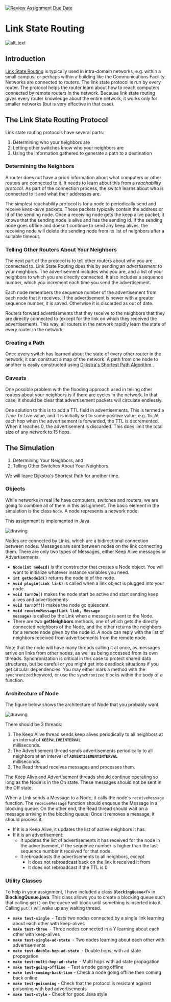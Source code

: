 [![Review Assignment Due Date](https://classroom.github.com/assets/deadline-readme-button-24ddc0f5d75046c5622901739e7c5dd533143b0c8e959d652212380cedb1ea36.svg)](https://classroom.github.com/a/r_U0wNiU)
# Link State Routing
<!--- Your assignment is available [here](https://docs.google.com/document/d/1XjKAUvFsbVtMEoKBRNQYvmcXHlRIrKpH1Ga9mfvMEso/edit#). --->



![alt_text](Link-State-Routing/images/lsr.png)



## Introduction

[Link State Routing](https://en.wikipedia.org/wiki/Link-state_routing_protocol) is typically used in intra-domain networks, e.g. within a small campus, or perhaps within a building like the Communications Facility. Networks are connected to _routers_. The link state protocol is run by every router. The protocol helps the router learn about how to reach computers connected by remote routers in the network. Because link state routing gives every router knowledge about the entire network, it works only for smaller networks (but is very effective in that case).


## The Link State Routing Protocol

Link state routing protocols have several parts:



1. Determining who your neighbors are
2. Letting other switches know who your neighbors are
3. Using the information gathered to generate a path to a destination 


### Determining the Neighbors

A router does not have a priori information about what computers or other routers are connected to it. It needs to learn about this from a _reachability protocol._ As part of the connection process, the switch learns about who is connected to it and what their addresses are.

The simplest reachability protocol is for a node to periodically send and receive _keep-alive_ packets. These packets typically contain the address or id of the sending node. Once a receiving node gets the keep alive packet, it knows that the sending node is alive and has the sending id. If the sending node goes offline and doesn't continue to send any keep alives, the receiving node will delete the sending node from its list of neighbors after a suitable timeout.


### Telling Other Routers About Your Neighbors

The next part of the protocol is to tell other routers about who you are connected to. Link State Routing does this by sending an _advertisement_ to your neighbors. The advertisement includes who you are, and a list of your neighbors to which you are directly connected. It also includes a sequence number, which you increment each time you send the advertisement.

Each node remembers the sequence number of the advertisement from each node that it receives. If the advertisement is newer with a greater sequence number, it is saved. Otherwise it is discarded as out of date.

Routers forward advertisements that they receive to the neighbors that they are directly connected to (except for the link on which they received the advertisement). This way, all routers in the network rapidly learn the state of every router in the network.


### Creating a Path

Once every switch has learned about the state of every other router in the network, it can construct a map of the network. A path from one node to another is easily constructed using [Djikstra's Shortest Path Algorithm](https://en.wikipedia.org/wiki/Dijkstra%27s_algorithm)..


### Caveats

One possible problem with the flooding approach used in telling other routers about your neighbors is if there are cycles in the network. In that case, it should be clear that advertisement packets will circulate endlessly.

One solution to this is to add a TTL field in advertisements. This is termed a _Time To Live_ value, and it is initially set to some positive value, e.g. 15. At each hop when the advertisement is forwarded, the TTL is decremented. When it reaches 0, the advertisement is discarded. This does limit the total size of any network to 15 hops.


## The Simulation


1. Determining Your Neighbors, and
2. Telling Other Switches About Your Neighbors.

We will leave Dijkstra's Shortest Path for another time.


### Objects

While networks in real life have computers, switches and routers, we are going to combine all of them in this assignment. The basic element in the simulation is the class `Node`. A node represents a network node.

This assignment is implemented in Java.


![drawing](Link-State-Routing/images/node.png)

Nodes are connected by Links, which are a bidirectional connection between nodes. Messages are sent between nodes on the link connecting them. There are only two types of Messages, either Keep Alive messages or Advertisements.

* <strong><code>Node(int nodeId)</code></strong> is the constructor that creates a Node object. You will want to initialize whatever instance variables you need.
* <strong><code>int getNodeId()</code></strong> returns the node id of the node. 
* <strong><code>void plugin(Link link)</code></strong> is called when a link object is plugged into your node.
* <strong><code>void turnOn()</code></strong> makes the node start be active and start sending keep alives and advertisements
* <strong><code>void turnOff()</code></strong> makes the node go quiescent.
* <strong><code>void receiveMessage(Link link, Message message)</code></strong> is called by the Link when a message is sent to the Node.
* There are two <strong>getNeighbors</strong> methods, one of which gets the directly connected neighbors of the Node, and the other returns the neighbors for a remote node given by the node id. A node can reply with the list of neighbors received from advertisements from the remote node.

Note that the node will have many threads calling it at once, as messages arrive on links from other nodes, as well as being accessed from its own threads. Synchronization is critical in this case to protect shared data structures, but be careful or you might get into deadlock situations if you get circular dependencies. You may either mark a method with the <code>synchronized</code> keyword, or use the <code>synchronized</code> blocks within the body of a function. 


### Architecture of Node

The figure below shows the architecture of Node that you probably want.



![drawing](Link-State-Routing/images/architecture.png)

There should be 3 threads:



1. The Keep Alive thread sends keep alives periodically to all neighbors at an interval of <strong><code>KEEPALIVEINTERVAL </code></strong>milliseconds<strong>.</strong>
2. The Advertisement thread sends advertisements periodically to all neighbors at an interval of <strong><code>ADVERTISEMENTINTERVAL </code></strong>milliseconds<strong>.</strong>
3. The Read thread receives messages and processes them. 

The Keep Alive and Advertisement threads should continue operating so long as the Node is in the On state. These messages should not be sent in the Off state.

When a Link sends a Message to a Node, it calls the node's `receiveMessage` function. The `receiveMessage` function should enqueue the Message in a blocking queue. On the other end, the Read thread should wait on a message arriving in the blocking queue. Once it removes a message, it should process it.



* If it is a Keep Alive, it updates the list of active neighbors it has.
* If it is an advertisement:
    * It updates the list of advertisements it has received for the node in the advertisement, if the sequence number is higher than the last sequence number it received for that node.
    * It rebroadcasts the advertisements to all neighbors, except
        * It does not rebroadcast back on the link it received it from
        * It does not rebroadcast if the TTL is 0


### Utility Classes

To help in your assignment, I have included a class <strong><code>BlockingQueue&lt;T></code></strong> in <strong>BlockingQueue.java</strong>. This class allows you to create a blocking queue such that calling <code>get()</code> on the queue will block until something is inserted into it. Calling <code>put()</code> will wake up any waiting thread.


* <strong><code>make test-single </code></strong>- Tests two nodes connected by a single link learning about each other with keep-alives
* <strong><code>make test-three </code></strong>- Three nodes connected in a Y learning about each other with keep-alives
* <strong><code>make test-single-ad-state </code></strong>- Two nodes learning about each other with advertisements
* <strong><code>make test-double-hop-ad-state </code></strong>- Double hops, with ad state propagation
* <strong><code>make test-multi-hop-ad-state </code></strong>- Multi hops with ad state propagation
* <strong><code>make test-going-offline </code></strong>- Test a node going offline
* <strong><code>make test-coming-back-line</code></strong> - Check a node going offline then coming back online
* <strong><code>make test-poisoning</code></strong> - Check that the protocol is resistant against poisoning with bad advertisements
* <strong><code>make test-style</code></strong> - Check for good Java style
